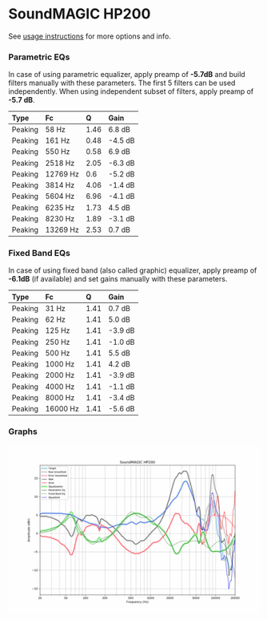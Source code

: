 # SoundMAGIC HP200
See [usage instructions](https://github.com/jaakkopasanen/AutoEq#usage) for more options and info.

### Parametric EQs
In case of using parametric equalizer, apply preamp of **-5.7dB** and build filters manually
with these parameters. The first 5 filters can be used independently.
When using independent subset of filters, apply preamp of **-5.7 dB**.

| Type    | Fc       |    Q | Gain    |
|:--------|:---------|:-----|:--------|
| Peaking | 58 Hz    | 1.46 | 6.8 dB  |
| Peaking | 161 Hz   | 0.48 | -4.5 dB |
| Peaking | 550 Hz   | 0.58 | 6.9 dB  |
| Peaking | 2518 Hz  | 2.05 | -6.3 dB |
| Peaking | 12769 Hz | 0.6  | -5.2 dB |
| Peaking | 3814 Hz  | 4.06 | -1.4 dB |
| Peaking | 5604 Hz  | 6.96 | -4.1 dB |
| Peaking | 6235 Hz  | 1.73 | 4.5 dB  |
| Peaking | 8230 Hz  | 1.89 | -3.1 dB |
| Peaking | 13269 Hz | 2.53 | 0.7 dB  |

### Fixed Band EQs
In case of using fixed band (also called graphic) equalizer, apply preamp of **-6.1dB**
(if available) and set gains manually with these parameters.

| Type    | Fc       |    Q | Gain    |
|:--------|:---------|:-----|:--------|
| Peaking | 31 Hz    | 1.41 | 0.7 dB  |
| Peaking | 62 Hz    | 1.41 | 5.0 dB  |
| Peaking | 125 Hz   | 1.41 | -3.9 dB |
| Peaking | 250 Hz   | 1.41 | -1.0 dB |
| Peaking | 500 Hz   | 1.41 | 5.5 dB  |
| Peaking | 1000 Hz  | 1.41 | 4.2 dB  |
| Peaking | 2000 Hz  | 1.41 | -3.9 dB |
| Peaking | 4000 Hz  | 1.41 | -1.1 dB |
| Peaking | 8000 Hz  | 1.41 | -3.4 dB |
| Peaking | 16000 Hz | 1.41 | -5.6 dB |

### Graphs
![](./SoundMAGIC%20HP200.png)